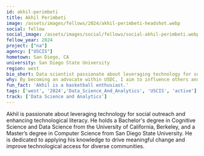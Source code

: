 ```yaml
---
id: akhil-perimbeti
title: Akhil Perimbeti
image: /assets/images/fellows/2024/akhil-perimbeti-headshot.webp
social: fellow
social_image: /assets/images/social/fellows/social-akhil-perimbeti.webp
fellow_year: 2024
project: ["na"]
agency: ["USCIS"]
hometown: San Diego, CA
university: San Diego State University
region: west
bio_short: Data scientist passionate about leveraging technology for social outreach and enhancing technological literacy
why: By becoming an advocate within USDC, I aim to influence others and contribute to meaningful advancements in civic technology. USDC gives me the unique opportunity to give back to my country, my community, and my peers while pursuing an opportunity to learn from policy and data experts.
fun_fact: 'Akhil is a basketball enthusiast.'
tags: ['west', '2024','Data_Science_And_Analytics', 'USCIS', 'active']
track: ['Data Science and Analytics']
---
```


Akhil is passionate about leveraging technology for social outreach and enhancing technological literacy. He holds a Bachelor's degree in Cognitive Science and Data Science from the University of California, Berkeley, and a Master’s degree in Computer Science from San Diego State University. He is dedicated to applying his knowledge to drive meaningful change and improve technological access for diverse communities.
